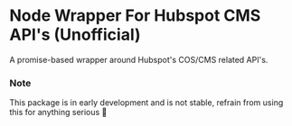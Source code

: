 # Node Wrapper For Hubspot CMS API's (Unofficial)

A promise-based wrapper around Hubspot's COS/CMS related API's.

### Note

This package is in early development and is not stable, refrain from using this for anything serious 🕺